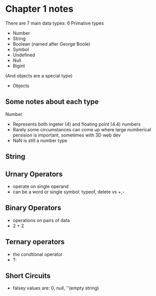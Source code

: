 # Chapter 1 notes

There are 7 main data types:
6 Primative types
- Number
- String
- Boolean (named after George Boole)
- Symbol
- Undefined
- Null
- Bigint

(And objects are a special type)
- Objects

## Some notes about each type

Number
- Represents both ingeter (4) and floating point (4.4) numbers
- Rarely some circumstances can come up where large numberical persision is important, sometimes with 3D web dev
- NaN is still a number type

String
- 

## Urnary Operators
- operate on single operand
- can be a word or single symbol: typeof, delete vs +,-

## Binary Operators
- operations on pairs of data
- 2 + 2

## Ternary operators
- the condtional operator
- ?:

## Short Circuits

- falsey values are: 0, null, ''(empty string)